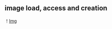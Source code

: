 ## image load, access and creation

！[Img](https://github.com/stream00/wxk--/blob/main/1%20(1).jpg)
